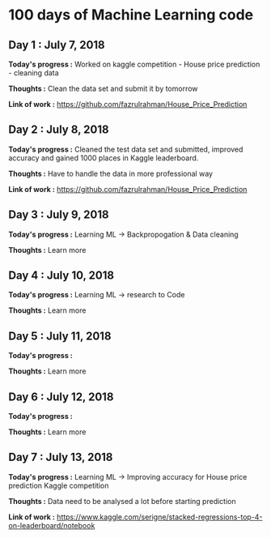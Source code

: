 # 100 days of Machine Learning code

## Day 1 : July 7, 2018


__Today's progress  :__ Worked on kaggle competition - House price prediction - cleaning data

__Thoughts :__ Clean the data set and submit it by tomorrow

__Link of work :__ https://github.com/fazrulrahman/House_Price_Prediction

## Day 2 : July 8, 2018


__Today's progress  :__ Cleaned the test data set and submitted, improved accuracy and gained 1000 places in Kaggle leaderboard.

__Thoughts :__ Have to handle the data in more professional way

__Link of work :__ https://github.com/fazrulrahman/House_Price_Prediction


## Day 3 : July 9, 2018

__Today's progress  :__ Learning ML -> Backpropogation & Data cleaning

__Thoughts :__ Learn more

## Day 4 : July 10, 2018

__Today's progress  :__ Learning ML -> research to Code

__Thoughts :__ Learn more

## Day 5 : July 11, 2018

__Today's progress  :__ 

__Thoughts :__ Learn more

## Day 6 : July 12, 2018

__Today's progress  :__ 

__Thoughts :__ Learn more

## Day 7 : July 13, 2018

__Today's progress  :__ Learning ML -> Improving accuracy for House price prediction Kaggle competition

__Thoughts :__ Data need to be analysed a lot before starting prediction

__Link of work :__ https://www.kaggle.com/serigne/stacked-regressions-top-4-on-leaderboard/notebook


